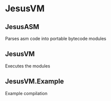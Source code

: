 # JesusVM

## JesusASM
Parses asm code into portable bytecode modules

## JesusVM
Executes the modules

## JesusVM.Example
Example compilation
